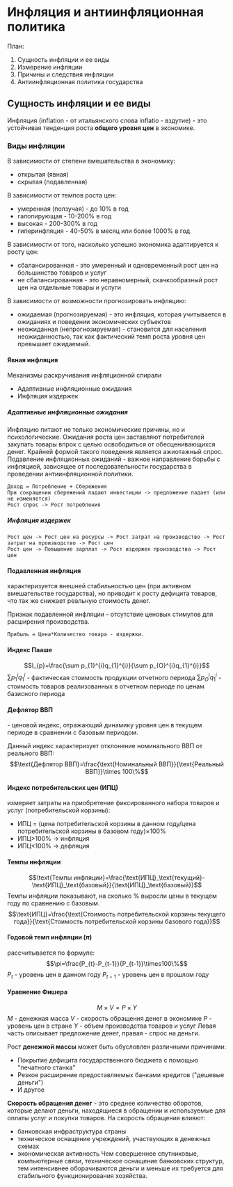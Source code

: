 # Инфляция и антиинфляционная политика
План:
1. Сущность инфляции и ее виды
2. Измерение инфляции
3. Причины и следствия инфляции
4. Антиинфляционная политика государства

## Сущность инфляции и ее виды
Инфляция (inflation - от итальянского слова inflatio - вздутие) - это устойчивая тенденция роста **общего уровня цен** в экономике.

### Виды инфляции
В зависимости от степени вмешательства в экономику:
- открытая (явная)
- скрытая (подавленная)

В зависимости от темпов роста цен:
- умеренная (ползучая) - до 10% в год
- галопирующая - 10-200% в год
- высокая - 200-300% в год
- гиперинфляция - 40-50% в месяц или более 1000% в год

В зависимости от того, насколько успешно экономика адаптируется к росту цен:
- сбалансированная
  \- это умеренный и одновременный рост цен на большинство товаров и услуг
- не сбалансированная
  \- это неравномерный, скачкообразный рост цен на отдельные товары и услуги

В зависимости от возможности прогнозировать инфляцию:
- ожидаемая (прогнозируемая)
  \- это инфляция, которая учитывается в ожиданиях и поведении экономических субъектов
- неожиданная (непрогнозируемая)
  \- становится для населения неожиданностью, так как фактический темп роста уровня цен превышает ожидаемый.

#### Явная инфляция
Механизмы раскручивания инфляционной спирали
- Адаптивные инфляционные ожидания
- Инфляция издержек

##### Адаптивные инфляционные ожидания
Инфляцию питают не только экономические причины, но и психологические. Ожидания роста цен заставляют потребителей закупать товары впрок  с целью освободиться от обесценивающихся денег. Крайней формой такого поведения является ажиотажный спрос. Подавление инфляционных ожиданий - важное направление борьбы с инфляцией, зависящее от последовательности государства в проведении антиинфляционной политики.

	Доход = Потребление + Сбережения
	При сокращении сбережений падают инвестиции -> предложение падает (или не изменяется)
	Рост спрос -> Рост потребления

##### Инфляция издержек
	Рост цен -> Рост цен на ресурсы -> Рост затрат на производство -> Рост затрат на производство -> Рост цен
	Рост цен -> Повышение зарплат -> Рост издержек производства -> Рост цен

#### Подавленная инфляция
характеризуется внешней стабильностью цен (при активном вмешательстве государства), но приводит к росту дефицита товаров, что так же снижает реальную стоимость денег.

Признак подавленной инфляции - отсутствие ценовых стимулов для расширения производства.

	Прибыль = Цена*Количество товара - издержки.

#### Индекс Пааше
$$I_{p}=\frac{\sum p_{1}^{i}q_{1}^{i}}{\sum p_{O}^{i}q_{1}^{i}}$$
$\sum p_{1}^{i}q_{1}^{i}$ - фактическая стоимость продукции отчетного периода
$\sum p_{O}^{i}q_{1}^{i}$ - стоимость товаров реализованных в отчетном периоде по ценам базисного периода

#### Дефлятор ВВП
\- ценовой индекс, отражающий динамику уровня цен в текущем периоде в сравнении с базовым периодом.

Данный индекс характеризует отклонение номинального ВВП от реального ВВП:
$$\text{Дефлятор ВВП}=\frac{\text{Номинальный ВВП}}{\text{Реальный ВВП}}\times 100\%$$

#### Индекс потребительских цен (ИПЦ)
измеряет затраты на приобретение фиксированного набора товаров и услуг (потребительской корзины):
- ИПЦ = (цена потребительской корзины в данном году/цена потребительской корзины в базовом году)$\times 100\%$
- ИПЦ>100% -> инфляция
- ИПЦ<100% -> дефляция

#### Темпы инфляции
$$\text{Темпы инфляции}=\frac{\text{ИПЦ}_\text{текущий}-\text{ИПЦ}_\text{базовый}}{\text{ИПЦ}_\text{базовый}}$$
Темпы инфляции показывают, на сколько % выросли цены в текущем году по сравнению с базовым.
$$\text{ИПЦ}=\frac{\text{Стоимость потребительской корзины текущего года}}{\text{Стоимость потребительской корзины базового года}}$$

#### Годовой темп инфляции ($\pi$)
рассчитывается по формуле:
$$\pi=\frac{P_{t}-P_{t-1}}{P_{t-1}}\times100\%$$
$P_{t}$ - уровень цен в данном году
$P_{t-1}$ - уровень цен в прошлом году

#### Уравнение Фишера
$$M\times V=P\times Y$$
$M$ - денежная масса
$V$ - скорость обращения денег в экономике
$P$ - уровень цен в стране
$Y$ - объем производства товаров и услуг
Левая часть описывает предложение денег, правая - спрос на деньги.

Рост **денежной массы** может быть обусловлен различными причинами:
- Покрытие дефицита государственного бюджета с помощью "печатного станка"
- Резкое расширение предоставляемых банками кредитов ("дешевые деньги")
- И другое

**Скорость обращения денег** - это среднее количество оборотов, которые делают деньги, находящиеся в обращении и используемые для оплаты услуг и покупки товаров.
На скорость обращения влияют:
- банковская инфраструктура страны
- техническое оснащение учреждений, участвующих в денежных схемах
- экономическая активность
Чем совершеннее спутниковые, компьютерные связи, техническое оснащение банковских структур, тем интенсивнее оборачиваются деньги и меньше их требуется для стабильного функционирования хозяйства.

